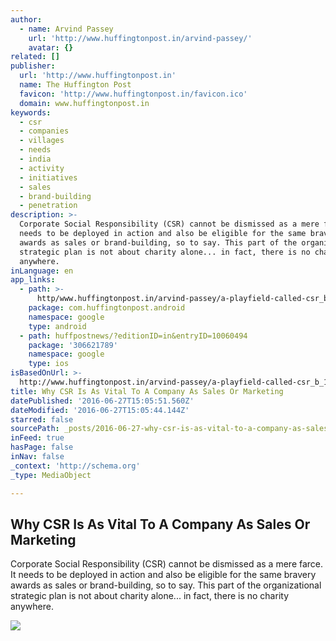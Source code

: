 ```yaml
---
author:
  - name: Arvind Passey
    url: 'http://www.huffingtonpost.in/arvind-passey/'
    avatar: {}
related: []
publisher:
  url: 'http://www.huffingtonpost.in'
  name: The Huffington Post
  favicon: 'http://www.huffingtonpost.in/favicon.ico'
  domain: www.huffingtonpost.in
keywords:
  - csr
  - companies
  - villages
  - needs
  - india
  - activity
  - initiatives
  - sales
  - brand-building
  - penetration
description: >-
  Corporate Social Responsibility (CSR) cannot be dismissed as a mere farce. It
  needs to be deployed in action and also be eligible for the same bravery
  awards as sales or brand-building, so to say. This part of the organizational
  strategic plan is not about charity alone... in fact, there is no charity
  anywhere.
inLanguage: en
app_links:
  - path: >-
      http/www.huffingtonpost.in/arvind-passey/a-playfield-called-csr_b_10060494.html
    package: com.huffingtonpost.android
    namespace: google
    type: android
  - path: huffpostnews/?editionID=in&entryID=10060494
    package: '306621789'
    namespace: google
    type: ios
isBasedOnUrl: >-
  http://www.huffingtonpost.in/arvind-passey/a-playfield-called-csr_b_10060494.html
title: Why CSR Is As Vital To A Company As Sales Or Marketing
datePublished: '2016-06-27T15:05:51.560Z'
dateModified: '2016-06-27T15:05:44.144Z'
starred: false
sourcePath: _posts/2016-06-27-why-csr-is-as-vital-to-a-company-as-sales-or-marketing.md
inFeed: true
hasPage: false
inNav: false
_context: 'http://schema.org'
_type: MediaObject

---
```

<article style=""><h1>Why CSR Is As Vital To A Company As Sales Or Marketing</h1><p>Corporate Social Responsibility (CSR) cannot be dismissed as a mere farce. It needs to be deployed in action and also be eligible for the same bravery awards as sales or brand-building, so to say. This part of the organizational strategic plan is not about charity alone... in fact, there is no charity anywhere.</p><img src="http://i.huffpost.com/gen/3956396/images/o-ETHICAL-INVESTING-facebook.jpg" /></article>